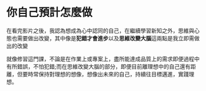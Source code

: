 # 你自己預計怎麼做
在看完影片之後，我認為想成為心中認同的自己，在繼續學習新知之外，思維與心態也需要做出改變，其中像是**犯錯才會進步**以及**思維改變大腦**這兩點是我立即需做出的改變

就像修習這門課，不論是在作業上或專案上，盡所能達成品質上的需求即便過程中有所錯誤，不怕犯錯;而在思維改變大腦的部分，即便目前離理想中的自己還有距離，但要時常保持對理想的想像，想像出未來的自己，持續往目標邁進，實踐理想。

